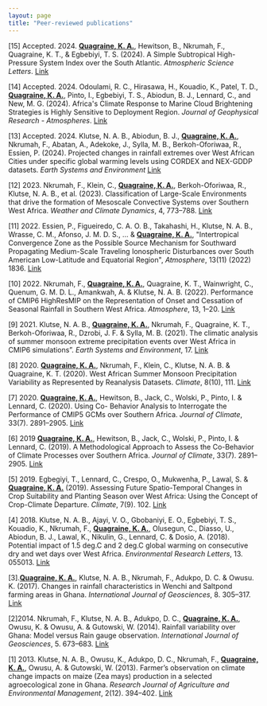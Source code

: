 ```yaml
---
layout: page
title: "Peer-reviewed publications"
---
```


[15] Accepted. 2024. [**Quagraine, K. A.**](https://scholar.google.com/citations?user=hoI1ZjkAAAAJ&hl=en), Hewitson, B., Nkrumah, F., Quagraine, K. T., & Egbebiyi, T. S. (2024). A Simple Subtropical High-Pressure System Index over the South Atlantic. *Atmospheric Science Letters*. [Link](https://doi.org/10.1002/asl.1266)

[14] Accepted. 2024. Odoulami, R. C., Hirasawa, H., Kouadio, K., Patel, T. D., [**Quagraine, K. A.**](https://scholar.google.com/citations?user=hoI1ZjkAAAAJ&hl=en), Pinto, I., Egbebiyi, T. S., Abiodun, B. J., Lennard, C., and New, M. G. (2024). Africa's Climate Response to Marine Cloud Brightening Strategies is Highly Sensitive to Deployment Region. *Journal of Geophysical Research - Atmospheres*. [Link](https://doi.org/10.1029/2024JD041070)

[13] Accepted. 2024. Klutse, N. A. B., Abiodun, B. J., [**Quagraine, K. A.**](https://scholar.google.com/citations?user=hoI1ZjkAAAAJ&hl=en), Nkrumah, F., Abatan, A., Adekoke, J., Sylla, M. B., Berkoh-Oforiwaa, R., Essien, P. (2024). Projected changes in rainfall extremes over West African Cities under specific global warming levels using CORDEX and NEX-GDDP datasets. *Earth Systems and Environment* [Link]()

[12] 2023. Nkrumah, F., Klein, C., [**Quagraine, K. A.**](https://scholar.google.com/citations?user=hoI1ZjkAAAAJ&hl=en), Berkoh-Oforiwaa, R., Klutse, N. A. B., et al. (2023). Classification of Large-Scale Environments that drive the formation of Mesoscale Convective Systems over Southern West Africa. *Weather and Climate Dynamics*, 4, 773–788. [Link](https://doi.org/10.5194/wcd-4-773-2023)

[11] 2022. Essien, P., Figueiredo, C. A. O. B., Takahashi, H., Klutse, N. A. B., Wrasse, C. M., Afonso, J. M. D. S., ... & [**Quagraine, K. A.**](https://scholar.google.com/citations?user=hoI1ZjkAAAAJ&hl=en), "Intertropical Convergence Zone as the Possible Source Mechanism for Southward Propagating Medium-Scale Traveling Ionospheric Disturbances over South American Low-Latitude and Equatorial Region", *Atmosphere*, 13(11) (2022) 1836. [Link](https://doi.org/10.3390/atmos13111836)

[10] 2022. Nkrumah, F., [**Quagraine, K. A.**](https://scholar.google.com/citations?user=hoI1ZjkAAAAJ&hl=en), Quagraine, K. T., Wainwright, C., Quenum, G. M. D. L., Amankwah, A. & Klutse, N. A. B. (2022). Performance of CMIP6 HighResMIP on the Representation of Onset and Cessation of Seasonal Rainfall in Southern West Africa. *Atmosphere*, 13, 1–20. [Link](https://doi.org/10.3390/atmos13070999)

[9]	2021. Klutse, N. A. B., [**Quagraine, K. A.**](https://scholar.google.com/citations?user=hoI1ZjkAAAAJ&hl=en), Nkrumah, F., Quagraine, K. T., Berkoh-Oforiwaa, R., Dzrobi, J. F. & Sylla, M. B. (2021). The climatic analysis of summer monsoon extreme precipitation events over West Africa in CMIP6 simulations”. *Earth Systems and Environment*, 17. [Link](https://doi.org/10.1007/s41748-021-00203-y)

[8]	2020. [**Quagraine, K. A.**](https://scholar.google.com/citations?user=hoI1ZjkAAAAJ&hl=en), Nkrumah, F., Klein, C., Klutse, N. A. B. & Quagraine, K. T. (2020). West African Summer Monsoon Precipitation Variability as Represented by Reanalysis Datasets. *Climate*, 8(10), 111. [Link](https://doi.org/10.3390/cli8100111)

[7] 2020. [**Quagraine, K. A.**](https://scholar.google.com/citations?user=hoI1ZjkAAAAJ&hl=en), Hewitson, B., Jack, C., Wolski, P., Pinto, I. & Lennard, C. (2020). Using Co- Behavior Analysis to Interrogate the Performance of CMIP5 GCMs over Southern Africa. *Journal of Climate*, 33(7). 2891–2905. [Link](https://doi.org/10.1175/JCLI-D-19-0472.1)

[6]	2019 [**Quagraine, K. A.**](https://scholar.google.com/citations?user=hoI1ZjkAAAAJ&hl=en), Hewitson, B., Jack, C., Wolski, P., Pinto, I. & Lennard, C. (2019). A Methodological Approach to Assess the Co-Behavior of Climate Processes over Southern Africa. *Journal of Climate*, 33(7). 2891–2905. [Link](https://doi.org/10.1175/JCLI-D-18-0689.1)

[5]	2019. Egbegiyi, T., Lennard, C., Crespo, O., Mukwenha, P., Lawal, S. & [**Quagraine, K. A.**](https://scholar.google.com/citations?user=hoI1ZjkAAAAJ&hl=en) (2019). Assessing Future Spatio-Temporal Changes in Crop Suitability and Planting Season over West Africa: Using the Concept of Crop-Climate Departure. *Climate*, 7(9). 102. [Link](https://doi.org/10.3390/cli7090102)

[4]	2018. Klutse, N. A. B., Ajayi, V. O., Gbobaniyi, E. O., Egbebiyi, T. S., Kouadio, K., Nkrumah, F., [**Quagraine, K. A.**](https://scholar.google.com/citations?user=hoI1ZjkAAAAJ&hl=en), Olusegun, C., Diasso, U., Abiodun, B. J., Lawal, K., Nikulin, G., Lennard, C. & Dosio, A. (2018). Potential impact of 1.5 deg.C and 2 deg.C global warming on consecutive dry and wet days over West Africa. *Environmental Research Letters*, 13. 055013. [Link](https://doi.org/10.1088/1748-9326/aab37b)

[3].[**Quagraine, K. A.**](https://scholar.google.com/citations?user=hoI1ZjkAAAAJ&hl=en), Klutse, N. A. B., Nkrumah, F., Adukpo, D. C. & Owusu. K. (2017). Changes in rainfall characteristics in Wenchi and Saltpond farming areas in Ghana. *International Journal of Geosciences*, 8. 305–317. [Link](https://doi.org/10.4236/ijg.2017.83015)

[2]2014. Nkrumah, F., Klutse, N. A. B., Adukpo, D. C., [**Quagraine, K. A.**](https://scholar.google.com/citations?user=hoI1ZjkAAAAJ&hl=en), Owusu, K. & Owusu, A. & Gutowski, W. (2014). Rainfall variability over Ghana: Model versus Rain gauge observation.  *International Journal of Geosciences*, 5. 673–683. [Link](https://doi.org/10.4236/ijg.2014.57060)

[1]	2013. Klutse, N. A. B., Owusu, K., Adukpo, D. C., Nkrumah, F., [**Quagraine, K. A.**](https://scholar.google.com/citations?user=hoI1ZjkAAAAJ&hl=en), Owusu, A. & Gutowski, W. (2013). Farmer’s observation on climate change impacts on maize (Zea mays) production in a selected agroecological zone in Ghana. *Research Journal of Agriculture and Environmental Management*, 2(12). 394–402. [Link](https://tinyurl.com/ywzeyesh)
